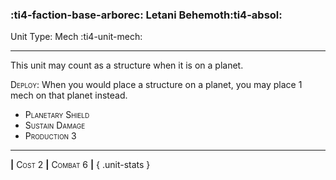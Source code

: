 ### :ti4-faction-base-arborec: **Letani Behemoth**:ti4-absol:

Unit Type: Mech :ti4-unit-mech:

---

This unit may count as a structure when it is on a planet.

<span style="font-variant:small-caps;">Deploy</span>:  When you would place a structure on a planet, you may place 1 mech on that planet instead.

* <span style="font-variant:small-caps;">Planetary Shield</span> 
* <span style="font-variant:small-caps;">Sustain Damage</span> 
* <span style="font-variant:small-caps;">Production 3</span> 


---

__|__ <span style="font-variant:small-caps;">Cost 2</span> __|__ <span style="font-variant:small-caps;">Combat 6</span> __|__
{ .unit-stats }
